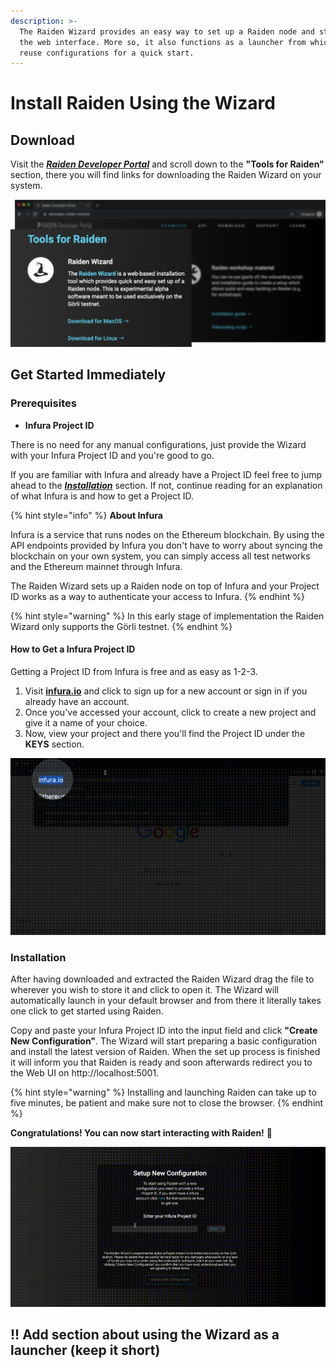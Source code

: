 ```yaml
---
description: >-
  The Raiden Wizard provides an easy way to set up a Raiden node and start using
  the web interface. More so, it also functions as a launcher from which you can
  reuse configurations for a quick start.
---
```


# Install Raiden Using the Wizard

## Download

Visit the [_**Raiden Developer Portal**_](https://developer.raiden.network/) and scroll down to the **"Tools for Raiden"** section, there you will find links for downloading the Raiden Wizard on your system.

![Visit https://developer.raiden.network to download the Raiden Wizard](../.gitbook/assets/raiden_wizard_dev_portal_download.png)

## Get Started Immediately

### Prerequisites

* **Infura Project ID**

There is no need for any manual configurations, just provide the Wizard with your Infura Project ID and you're good to go.

If you are familiar with Infura and already have a Project ID feel free to jump ahead to the [_**Installation**_](raiden-wizard.md#installation) section. If not, continue reading for an explanation of what Infura is and how to get a Project ID.

{% hint style="info" %}
**About Infura**

Infura is a service that runs nodes on the Ethereum blockchain. By using the API endpoints provided by Infura you don't have to worry about syncing the blockchain on your own system, you can simply access all test networks and the Ethereum mainnet through Infura.

The Raiden Wizard sets up a Raiden node on top of Infura and your Project ID works as a way to authenticate your access to Infura.
{% endhint %}

{% hint style="warning" %}
In this early stage of implementation the Raiden Wizard only supports the Görli testnet.
{% endhint %}

#### How to Get a Infura Project ID

Getting a Project ID from Infura is free and as easy as 1-2-3.

1. Visit [**infura.io**](https://infura.io/) and click to sign up for a new account or sign in if you already have an account.
2. Once you've accessed your account, click to create a new project and give it a name of your choice.
3. Now, view your project and there you'll find the Project ID under the **KEYS** section.

![Steps for acquiring a Infura Project ID](../.gitbook/assets/infura_project_id_setup.gif)

### Installation

After having downloaded and extracted the Raiden Wizard drag the file to wherever you wish to store it and click to open it. The Wizard will automatically launch in your default browser and from there it literally takes one click to get started using Raiden.

Copy and paste your Infura Project ID into the input field and click **"Create New Configuration"**. The Wizard will start preparing a basic configuration and install the latest version of Raiden. When the set up process is finished it will inform you that Raiden is ready and soon afterwards redirect you to the Web UI on http://localhost:5001.

{% hint style="warning" %}
Installing and launching Raiden can take up to five minutes, be patient and make sure not to close the browser.
{% endhint %}

**Congratulations! You can now start interacting with Raiden!** 🎉

![The Raiden Wizard installation in its entirety](../.gitbook/assets/raiden_wizard_installation_process.gif)

## !! Add section about using the Wizard as a launcher \(keep it short\)

